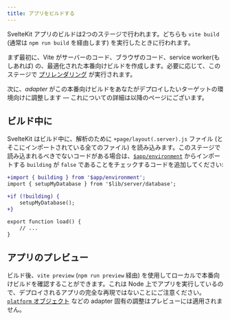 ```yaml
---
title: アプリをビルドする
---
```


SvelteKit アプリのビルドは2つのステージで行われます。どちらも `vite build` (通常は `npm run build` を経由します) を実行したときに行われます。

まず最初に、Vite がサーバーのコード、ブラウザのコード、service worker(もしあれば) の、最適化された本番向けビルドを作成します。必要に応じて、このステージで [プリレンダリング](page-options#prerender) が実行されます。

次に、*adapter* がこの本番向けビルドをあなたがデプロイしたいターゲットの環境向けに調整します — これについての詳細は以降のページにございます。

## ビルド中に <!--during-the-build-->

SvelteKit はビルド中に、解析のために `+page/layout(.server).js` ファイル (とそこにインポートされている全てのファイル) を読み込みます。このステージで読み込まれるべきでないコードがある場合は、[`$app/environment`](modules#$app-environment) からインポートする `building` が `false` であることをチェックするコードを追加してください:

```diff
+import { building } from '$app/environment';
import { setupMyDatabase } from '$lib/server/database';

+if (!building) {
	setupMyDatabase();
+}

export function load() {
	// ...
}
```

## アプリのプレビュー <!--preview-your-app-->

ビルド後、`vite preview` (`npm run preview` 経由) を使用してローカルで本番向けビルドを確認することができます。これは Node 上でアプリを実行しているので、デプロイされるアプリの完全な再現ではないことにご注意ください。[`platform` オブジェクト](adapters#platform-specific-context) などの adapter 固有の調整はプレビューには適用されません。

